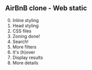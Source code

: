 ## AirBnB clone - Web static
0. Inline styling
1. Head styling
2. CSS files
3. Zoning done!
4. Search!
5. More filters
6. It's (h)over
7. Display results
8. More details

